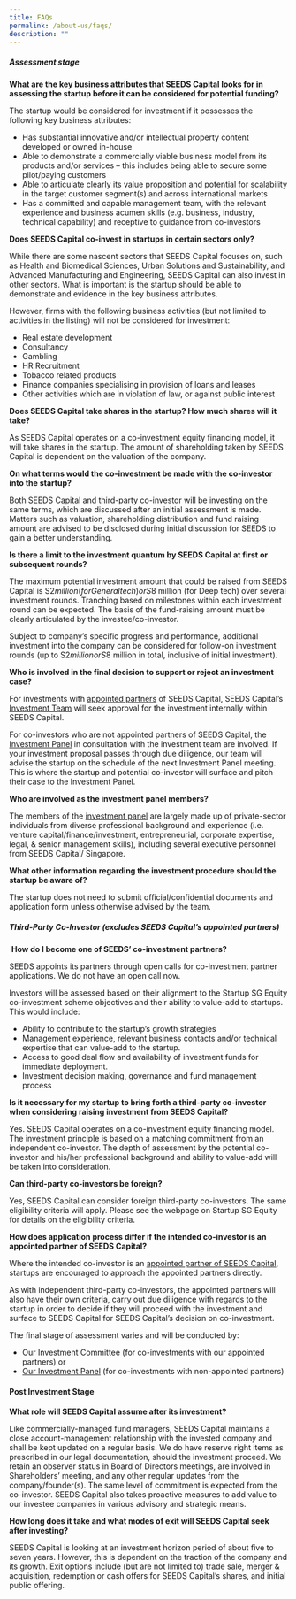 ```yaml
---
title: FAQs
permalink: /about-us/faqs/
description: ""
---
```

##### Assessment stage

**What are the key business attributes that SEEDS Capital looks for in assessing the startup before it can be considered for potential funding?**

The startup would be considered for investment if it possesses the following key business attributes:

* Has substantial innovative and/or intellectual property content developed or owned in-house
* Able to demonstrate a commercially viable business model from its products and/or services – this includes being able to secure some pilot/paying customers
* Able to articulate clearly its value proposition and potential for scalability in the target customer segment(s) and across international markets
* Has a committed and capable management team, with the relevant experience and business acumen skills (e.g. business, industry, technical capability) and receptive to guidance from co-investors


**Does SEEDS Capital co-invest in startups in certain sectors only?**

While there are some nascent sectors that SEEDS Capital focuses on, such as Health and Biomedical Sciences, Urban Solutions and Sustainability, and Advanced Manufacturing and Engineering, SEEDS Capital can also invest in other sectors. What is important is the startup should be able to demonstrate and evidence in the key business attributes.

However, firms with the following business activities (but not limited to activities in the listing) will not be considered for investment:

* Real estate development
* Consultancy
* Gambling
* HR Recruitment
* Tobacco related products
* Finance companies specialising in provision of loans and leases
* Other activities which are in violation of law, or against public interest

**Does SEEDS Capital take shares in the startup? How much shares will it take?**

As SEEDS Capital operates on a co-investment equity financing model, it will take shares in the startup. The amount of shareholding taken by SEEDS Capital is dependent on the valuation of the company.


**On what terms would the co-investment be made with the co-investor into the startup?**

Both SEEDS Capital and third-party co-investor will be investing on the same terms, which are discussed after an initial assessment is made. Matters such as valuation, shareholding distribution and fund raising amount are advised to be disclosed during initial discussion for SEEDS to gain a better understanding.

**Is there a limit to the investment quantum by SEEDS Capital at first or subsequent rounds?**

The maximum potential investment amount that could be raised from SEEDS Capital is S$2 million (for General tech) or S$8 million (for Deep tech) over several investment rounds. Tranching based on milestones within each investment round can be expected. The basis of the fund-raising amount must be clearly articulated by the investee/co-investor.

Subject to company’s specific progress and performance, additional investment into the company can be considered for follow-on investment rounds (up to S$2 million or S$8 million in total, inclusive of initial investment).

**Who is involved in the final decision to support or reject an investment case?**

For investments with [appointed partners](/for-startups/co-investment-partners/all-partners/) of SEEDS Capital, SEEDS Capital’s [Investment Team](/about-us/investment-team/) will seek approval for the investment internally within SEEDS Capital.

For co-investors who are not appointed partners of SEEDS Capital, the [Investment Panel](/about-us/investment-panel/) in consultation with the investment team are involved. If your investment proposal passes through due diligence, our team will advise the startup on the schedule of the next Investment Panel meeting. This is where the startup and potential co-investor will surface and pitch their case to the Investment Panel.

**Who are involved as the investment panel members?**

The members of the [investment panel](/about-us/investment-panel/) are largely made up of private-sector individuals from diverse professional background and experience (i.e. venture capital/finance/investment, entrepreneurial, corporate expertise, legal, & senior management skills), including several executive personnel from SEEDS Capital/ Singapore.

**What other information regarding the investment procedure should the startup be aware of?**

The startup does not need to submit official/confidential documents and application form unless otherwise advised by the team.

##### Third-Party Co-Investor (excludes SEEDS Capital’s appointed partners)

 **How do I become one of SEEDS’ co-investment partners?**

SEEDS appoints its partners through open calls for co-investment partner applications. We do not have an open call now.

Investors will be assessed based on their alignment to the Startup SG Equity co-investment scheme objectives and their ability to value-add to startups. This would include:
* Ability to contribute to the startup’s growth strategies
* Management experience, relevant business contacts and/or technical expertise that can value-add to the startup.
* Access to good deal flow and availability of investment funds for immediate deployment.
* Investment decision making, governance and fund management process

**Is it necessary for my startup to bring forth a third-party co-investor when considering raising investment from SEEDS Capital?**

Yes. SEEDS Capital operates on a co-investment equity financing model. The investment principle is based on a matching commitment from an independent co-investor. The depth of assessment by the potential co-investor and his/her professional background and ability to value-add will be taken into consideration.

**Can third-party co-investors be foreign?**

Yes, SEEDS Capital can consider foreign third-party co-investors. The same eligibility criteria will apply. Please see the webpage on Startup SG Equity for details on the eligibility criteria.

**How does application process differ if the intended co-investor is an appointed partner of SEEDS Capital?**

Where the intended co-investor is an [appointed partner of SEEDS Capital](/for-startups/co-investment-partners/all-partners/), startups are encouraged to approach the appointed partners directly.

As with independent third-party co-investors, the appointed partners will also have their own criteria, carry out due diligence with regards to the startup in order to decide if they will proceed with the investment and surface to SEEDS Capital for SEEDS Capital’s decision on co-investment.

The final stage of assessment varies and will be conducted by:

*   Our Investment Committee (for co-investments with our appointed partners) or
*   [Our Investment Panel](/about-us/investment-panel/) (for co-investments with non-appointed partners)

#### Post Investment Stage

**What role will SEEDS Capital assume after its investment?**

Like commercially-managed fund managers, SEEDS Capital maintains a close account-management relationship with the invested company and shall be kept updated on a regular basis. We do have reserve right items as prescribed in our legal documentation, should the investment proceed. We retain an observer status in Board of Directors meetings, are involved in Shareholders’ meeting, and any other regular updates from the company/founder(s). The same level of commitment is expected from the co-investor. SEEDS Capital also takes proactive measures to add value to our investee companies in various advisory and strategic means.

**How long does it take and what modes of exit will SEEDS Capital seek after investing?**

SEEDS Capital is looking at an investment horizon period of about five to seven years. However, this is dependent on the traction of the company and its growth. Exit options include (but are not limited to) trade sale, merger & acquisition, redemption or cash offers for SEEDS Capital’s shares, and initial public offering.
